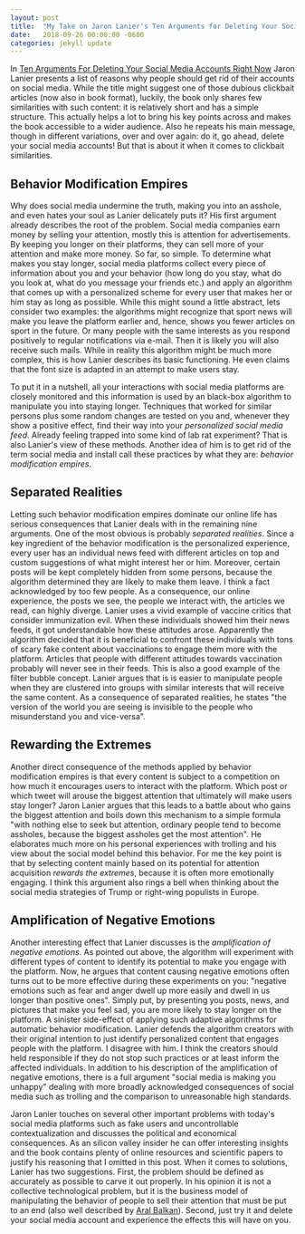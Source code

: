 ```yaml
---
layout: post
title:  "My Take on Jaron Lanier's Ten Arguments for Deleting Your Social Media Accounts Right Now"
date:   2018-09-26 00:00:00 -0600
categories: jekyll update
---
```


In [Ten Arguments For Deleting Your Social Media Accounts Right Now](http://www.jaronlanier.com/tenarguments.html) Jaron Lanier presents a list of reasons why people should get rid of their accounts on social media. While the title might suggest one of those dubious clickbait articles (now also in book format), luckily, the book only shares few similarities with such content: it is relatively short and has a simple structure. This actually helps a lot to bring his key points across and makes the book accessible to a wider audience. Also he repeats his main message, though in different variations, over and over again: do it, go ahead, delete your social media accounts! But that is about it when it comes to clickbait similarities.

## Behavior Modification Empires
Why does social media undermine the truth, making you into an asshole, and even hates your soul as Lanier delicately puts it? His first argument  already describes the root of the problem. Social media companies earn money by selling your attention, mostly this is attention for advertisements. By keeping you longer on their platforms, they can sell more of your attention and make more money. So far, so simple. To determine what makes you stay longer, social media platforms collect every piece of information about you and your behavior (how long do you stay, what do you look at, what do you message your friends etc.) and apply an algorithm that comes up with a personalized scheme for every user that makes her or him stay as long as possible. While this might sound a little abstract, lets consider two examples: the algorithms might recognize that sport news will make you leave the platform earlier and, hence, shows you fewer articles on sport in the future. Or many people with the same interests as you respond positively to regular notifications via e-mail. Then it is likely you will also receive such mails. While in reality this algorithm might be much more complex, this is how Lanier describes its basic functioning. He even claims that the font size is adapted in an attempt to make users stay.

To put it in a nutshell, all your interactions with social media platforms are closely monitored and this information is used by an black-box algorithm to manipulate you into staying longer. Techniques that worked for similar persons plus some random changes are tested on you and, whenever they show a positive effect, find their way into your *personalized social media feed*.  Already feeling trapped into some kind of lab rat experiment? That is also Lanier's view of these methods. Another idea of him is to get rid of the term social media and install call these practices by what they are: *behavior modification empires*.

## Separated Realities

Letting such behavior modification empires dominate our online life has serious consequences that Lanier deals with in the remaining nine arguments. One of the most obvious is probably *separated realities*. Since a key ingredient of the behavior modification is the personalized experience, every user has an individual news feed with different articles on top and custom suggestions of what might interest her or him. Moreover, certain posts will be kept completely hidden from some persons, because the algorithm determined they are likely to make them leave. I think a fact acknowledged by too few people. As a consequence, our online experience, the posts we see, the people we interact with, the articles we read, can highly diverge. Lanier uses a vivid example of vaccine critics that consider immunization evil. When these individuals showed him their news feeds, it got understandable how these attitudes arose. Apparently the algorithm decided that it is beneficial to confront these individuals with tons of scary fake content about vaccinations to engage them more with the platform. Articles that people with different attitudes towards vaccination probably will never see in their feeds. This is also a good example of the filter bubble concept. Lanier argues that is is easier to manipulate people when they are clustered into groups with similar interests that will receive the same content. As a consequence of separated realities, he states "the version of the world you are seeing is invisible to the people who misunderstand you and vice-versa".

## Rewarding the Extremes

Another direct consequence of the methods applied by behavior modification empires is that every content is subject to a competition on how much it encourages users to interact with the platform. Which post or which tweet will arouse the biggest attention that ultimately will make users stay longer? Jaron Lanier argues that this leads to a battle about who gains the biggest attention and boils down this mechanism to a simple formula "with nothing else to seek but attention, ordinary people tend to become assholes, because the biggest assholes get the most attention". He elaborates much more on his personal experiences with trolling and his view about the social model behind this behavior. For me the key point is that by selecting content mainly based on its potential for attention acquisition *rewards the extremes*, because it is often more emotionally engaging. I think this argument also rings a bell when thinking about the social media strategies of Trump or right-wing populists in Europe.

## Amplification of Negative Emotions

Another interesting effect that Lanier discusses is the *amplification of negative emotions*. As pointed out above, the algorithm will experiment with different types of content to identify its potential to make you engage with the platform. Now, he argues that content causing negative emotions often turns out to be more effective during these experiments on you: "negative emotions such as fear and anger dwell up more easily and dwell in us longer than positive ones". Simply put, by presenting you posts, news, and pictures that make you feel sad, you are more likely to stay longer on the platform. A sinister side-effect of applying such adaptive algorithms for automatic behavior modification. Lanier defends the algorithm creators with their original intention to just identify personalized content that engages people with the platform. I disagree with him. I think the creators should held responsible if they do not stop such practices or at least inform the affected individuals. In addition to his description of the amplification of negative emotions, there is a full argument "social media is making you unhappy" dealing with more broadly acknowledged consequences of social media such as trolling and the comparison to unreasonable high standards.

Jaron Lanier touches on several other important problems with today's social media platforms such as fake users and uncontrollable contextualization and discusses the political and economical consequences. As an silicon valley insider he can offer interesting insights and the book contains plenty of online resources and scientific papers to justify his reasoning that I omitted in this post. When it comes to solutions, Lanier has two suggestions. First, the problem should be defined as accurately as possible to carve it out properly. In his opinion it is not a collective technological problem, but it is the business model of manipulating the behavior of people to sell their attention that must be put to an end (also well described by [Aral Balkan](https://2018.ar.al/notes/the-nature-of-the-self-in-the-digital-age/)). Second, just try it and delete your social media account and experience the effects this will have on you.